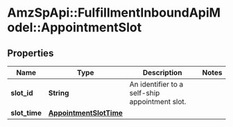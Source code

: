 # AmzSpApi::FulfillmentInboundApiModel::AppointmentSlot

## Properties
Name | Type | Description | Notes
------------ | ------------- | ------------- | -------------
**slot_id** | **String** | An identifier to a self-ship appointment slot. | 
**slot_time** | [**AppointmentSlotTime**](AppointmentSlotTime.md) |  | 

